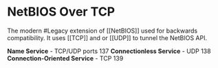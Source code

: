 # NetBIOS Over TCP
The modern #Legacy extension of [[NetBIOS]] used for backwards compatibility. 
It uses [[TCP]] and or [[UDP]] to tunnel the NetBIOS API.

**Name Service** - TCP/UDP ports 137
**Connectionless Service** - UDP 138
**Connection-Oriented Service** - TCP 139